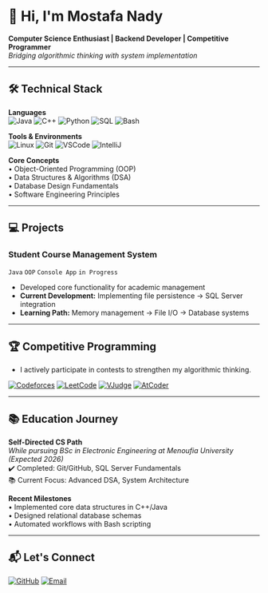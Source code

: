 # 👋 Hi, I'm Mostafa Nady 

**Computer Science Enthusiast | Backend Developer | Competitive Programmer**  
*Bridging algorithmic thinking with system implementation*

---

## 🛠️ Technical Stack

**Languages**  
![Java](https://img.shields.io/badge/Java-ED8B00?logo=openjdk&logoColor=white)
![C++](https://img.shields.io/badge/C++-00599C?logo=c%2B%2B&logoColor=white)
![Python](https://img.shields.io/badge/Python-3776AB?logo=python&logoColor=white)
![SQL](https://img.shields.io/badge/SQL-4479A1?logo=postgresql&logoColor=white)
![Bash](https://img.shields.io/badge/Bash-4EAA25?logo=gnu-bash&logoColor=white)

**Tools & Environments**  
![Linux](https://img.shields.io/badge/Linux-FCC624?logo=linux&logoColor=black)
![Git](https://img.shields.io/badge/Git-F05032?logo=git&logoColor=white)
![VSCode](https://img.shields.io/badge/VS_Code-007ACC?logo=visual-studio-code&logoColor=white)
![IntelliJ](https://img.shields.io/badge/IntelliJ-000000?logo=intellij-idea&logoColor=white)

**Core Concepts**  
• Object-Oriented Programming (OOP)  
• Data Structures & Algorithms (DSA)  
• Database Design Fundamentals  
• Software Engineering Principles

---

## 💻 Projects

### Student Course Management System
`Java` `OOP` `Console App` `in Progress`
- Developed core functionality for academic management
- **Current Development:** Implementing file persistence → SQL Server integration
- **Learning Path:** Memory management → File I/O → Database systems

---

## 🏆 Competitive Programming

- I actively participate in contests to strengthen my algorithmic thinking.

[![Codeforces](https://img.shields.io/badge/Codeforces-Pupil_1016-%230066CC?logo=codeforces)](https://codeforces.com/profile/Mustafa_1655)
[![LeetCode](https://img.shields.io/badge/LeetCode-151_Solved-FFA116?logo=leetcode)](https://leetcode.com/u/mn1650/)
[![VJudge](https://img.shields.io/badge/VJudge-4CAF50?logo=vjudge&logoColor=white)](https://vjudge.net/user/mblackphoton1650)
[![AtCoder](https://img.shields.io/badge/AtCoder-Contestant-7D4698?logo=atcoder)](https://atcoder.jp/users/mostafa615)


---

## 📚 Education Journey

**Self-Directed CS Path**  
*While pursuing BSc in Electronic Engineering at Menoufia University (Expected 2026)*  
✔️ Completed: Git/GitHub, SQL Server Fundamentals  
📚 Current Focus: Advanced DSA, System Architecture  

**Recent Milestones**  
• Implemented core data structures in C++/Java  
• Designed relational database schemas  
• Automated workflows with Bash scripting

---

## 📬 Let's Connect

[![GitHub](https://img.shields.io/badge/-GitHub-181717?logo=github)](https://github.com/MostafaNady2)
[![Email](https://img.shields.io/badge/-Email-D14836?logo=gmail)](mailto:mustafa2nady@gmail.com)

